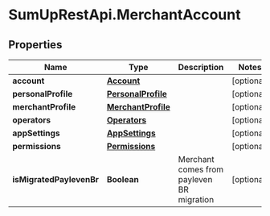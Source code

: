 # SumUpRestApi.MerchantAccount

## Properties
Name | Type | Description | Notes
------------ | ------------- | ------------- | -------------
**account** | [**Account**](Account.md) |  | [optional] 
**personalProfile** | [**PersonalProfile**](PersonalProfile.md) |  | [optional] 
**merchantProfile** | [**MerchantProfile**](MerchantProfile.md) |  | [optional] 
**operators** | [**Operators**](Operators.md) |  | [optional] 
**appSettings** | [**AppSettings**](AppSettings.md) |  | [optional] 
**permissions** | [**Permissions**](Permissions.md) |  | [optional] 
**isMigratedPaylevenBr** | **Boolean** | Merchant comes from payleven BR migration | [optional] 
